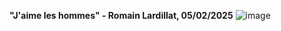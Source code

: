**"J'aime les hommes" - Romain Lardillat, 05/02/2025**
![image](https://github.com/user-attachments/assets/1bb8acfe-21c4-4723-ac05-24dca3e5c033)
